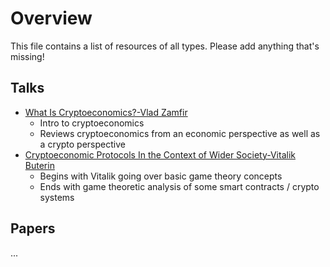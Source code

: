 # Overview
This file contains a list of resources of all types. Please add anything that's missing!

## Talks
- [What Is Cryptoeconomics?-Vlad Zamfir](https://www.youtube.com/watch?v=9lw3s7iGUXQ)
  - Intro to cryptoeconomics
  - Reviews cryptoeconomics from an economic perspective as well as a crypto perspective
- [Cryptoeconomic Protocols In the Context of Wider Society-Vitalik Buterin](https://www.youtube.com/watch?v=S47iWiKKvLA)
  - Begins with Vitalik going over basic game theory concepts
  - Ends with game theoretic analysis of some smart contracts / crypto systems

## Papers
...
